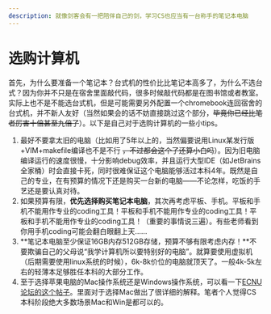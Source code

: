 ```yaml
---
description: 就像剑客会有一把陪伴自己的剑，学习CS也应当有一台称手的笔记本电脑
---
```


# 选购计算机

首先，为什么要准备一个笔记本？台式机的性价比比笔记本高多了，为什么不选台式？因为你并不只是在宿舍里面敲代码，很多时候敲代码都是在图书馆或者教室。实际上也不是不能选台式机，但是可能需要另外配置一个chromebook连回宿舍的台式机，并不新人友好（当然如果会的话不妨直接跳过这个部分，~~毕竟你已经比笔者厉害十倍甚至九倍了~~）。以下是自己对于选购计算机的一些小tips。

1. 最好不要拿太旧的电脑（比如用了5年以上的，当然偏要说用Linux某发行版+VIM+makefile编译也不是不行 ~~，不过都会这个了还算小白吗~~）。因为旧电脑编译运行的速度很慢，十分影响debug效率，并且运行大型IDE（如JetBrains全家桶）时会直接卡死，同时很难保证这个电脑能够活过本科4年。既然是自己的专业，在有预算的情况下还是购买一台新的电脑——不论怎样，吃饭的手艺还是要认真对待。
2. 如果预算有限，**优先选择购买笔记本电脑**，其次再考虑平板、手机。平板和手机不能用作专业的coding工具！平板和手机不能用作专业的coding工具！平板和手机不能用作专业的coding工具！（重要的事情说三遍）。有些老师看到你用手机coding可能会翻白眼翻上天……
3. **笔记本电脑至少保证16GB内存512GB存储，预算不够有限考虑内存！**不要欺骗自己的父母说“我学计算机所以要特别好的电脑”。就算要使用虚拟机（后期需要使用linux系统的时候），6k-8k价位的电脑就顶天了。一般4k-5k左右的轻薄本足够胜任本科的大部分工作。
4. 至于选择苹果电脑的Mac操作系统还是Windows操作系统，可以看一下[ECNU论坛的这个帖子](https://ecnu.im/d/790)。里面对于选择Mac做出了很详细的解释。笔者个人觉得CS本科阶段绝大多数场景Mac和Win是都可以的。
